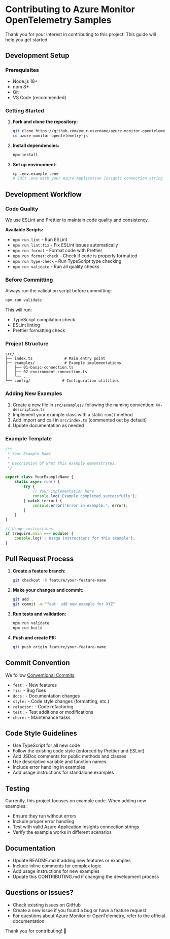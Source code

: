 # Contributing to Azure Monitor OpenTelemetry Samples

Thank you for your interest in contributing to this project! This guide will help you get started.

## Development Setup

### Prerequisites

- Node.js 18+ 
- npm 8+
- Git
- VS Code (recommended)

### Getting Started

1. **Fork and clone the repository:**
   ```bash
   git clone https://github.com/your-username/azure-monitor-opentelemetry-js.git
   cd azure-monitor-opentelemetry-js
   ```

2. **Install dependencies:**
   ```bash
   npm install
   ```

3. **Set up environment:**
   ```bash
   cp .env.example .env
   # Edit .env with your Azure Application Insights connection string
   ```

## Development Workflow

### Code Quality

We use ESLint and Prettier to maintain code quality and consistency.

**Available Scripts:**
- `npm run lint` - Run ESLint
- `npm run lint:fix` - Fix ESLint issues automatically
- `npm run format` - Format code with Prettier
- `npm run format:check` - Check if code is properly formatted
- `npm run type-check` - Run TypeScript type checking
- `npm run validate` - Run all quality checks

### Before Committing

Always run the validation script before committing:
```bash
npm run validate
```

This will run:
- TypeScript compilation check
- ESLint linting
- Prettier formatting check

### Project Structure

```
src/
├── index.ts              # Main entry point
├── examples/             # Example implementations
│   ├── 01-basic-connection.ts
│   ├── 02-environment-connection.ts
│   └── ...
└── config/              # Configuration utilities
```

### Adding New Examples

1. Create a new file in `src/examples/` following the naming convention: `XX-description.ts`
2. Implement your example class with a static `run()` method
3. Add import and call in `src/index.ts` (commented out by default)
4. Update documentation as needed

### Example Template

```typescript
/**
 * Your Example Name
 * 
 * Description of what this example demonstrates.
 */

export class YourExampleName {
    static async run() {
        try {
            // Your implementation here
            console.log('Example completed successfully');
        } catch (error) {
            console.error('Error in example:', error);
        }
    }
}

// Usage instructions
if (require.main === module) {
    console.log('💡 Usage instructions for this example');
}
```

## Pull Request Process

1. **Create a feature branch:**
   ```bash
   git checkout -b feature/your-feature-name
   ```

2. **Make your changes and commit:**
   ```bash
   git add .
   git commit -m "feat: add new example for XYZ"
   ```

3. **Run tests and validation:**
   ```bash
   npm run validate
   npm run build
   ```

4. **Push and create PR:**
   ```bash
   git push origin feature/your-feature-name
   ```

## Commit Convention

We follow [Conventional Commits](https://www.conventionalcommits.org/):

- `feat:` - New features
- `fix:` - Bug fixes
- `docs:` - Documentation changes
- `style:` - Code style changes (formatting, etc.)
- `refactor:` - Code refactoring
- `test:` - Test additions or modifications
- `chore:` - Maintenance tasks

## Code Style Guidelines

- Use TypeScript for all new code
- Follow the existing code style (enforced by Prettier and ESLint)
- Add JSDoc comments for public methods and classes
- Use descriptive variable and function names
- Include error handling in examples
- Add usage instructions for standalone examples

## Testing

Currently, this project focuses on example code. When adding new examples:

- Ensure they run without errors
- Include proper error handling
- Test with valid Azure Application Insights connection strings
- Verify the example works in different scenarios

## Documentation

- Update README.md if adding new features or examples
- Include inline comments for complex logic
- Add usage instructions for new examples
- Update this CONTRIBUTING.md if changing the development process

## Questions or Issues?

- Check existing issues on GitHub
- Create a new issue if you found a bug or have a feature request
- For questions about Azure Monitor or OpenTelemetry, refer to the official documentation

Thank you for contributing! 🚀
